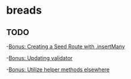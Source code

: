 # breads
## TODO

-[Bonus: Creating a Seed Route with .insertMany](https://digitalskills.instructure.com/courses/6038/pages/breadcrud-helper-methods-part-2-be-8-helper-methods-with-options?module_item_id=783735)

-[Bonus: Updating validator](https://digitalskills.instructure.com/courses/6038/pages/breadcrud-validation-be-8-schema-validation?module_item_id=783737)

-[Bonus: Utilize helper methods elsewhere](https://digitalskills.instructure.com/courses/6038/pages/breadcrud-custom-helper-methods-be-8-custom-helper-methods?module_item_id=783742)